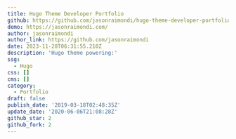 ```yaml
---
title: Hugo Theme Developer Portfolio
github: https://github.com/jasonraimondi/hugo-theme-developer-portfolio
demo: https://jasonraimondi.com/
author: jasonraimondi
author_link: https://github.com/jasonraimondi
date: 2023-11-28T06:31:55.210Z
description: 'Hugo theme powering:'
ssg:
  - Hugo
css: []
cms: []
category:
  - Portfolio
draft: false
publish_date: '2019-03-18T02:48:35Z'
update_date: '2020-06-06T21:08:28Z'
github_star: 2
github_fork: 2
---
```

